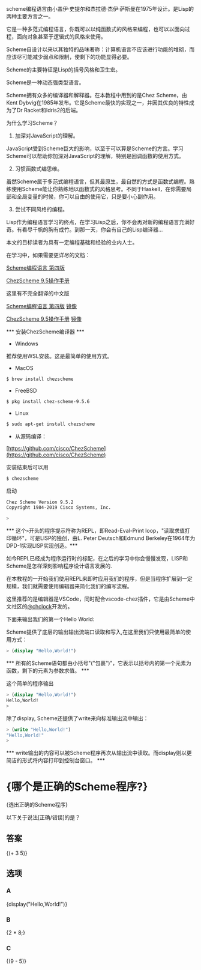 scheme编程语言由小盖伊·史提尔和杰拉德·杰伊·萨斯曼在1975年设计。是Lisp的两种主要方言之一。

它是一种多范式编程语言，你既可以以纯函数式的风格来编程，也可以以面向过程，面向对象甚至于逻辑式的风格来使用。

Scheme自设计以来以其独特的品味著称：计算机语言不应该进行功能的堆砌，而应该尽可能减少弱点和限制，使剩下的功能显得必要。

Scheme的主要特征是Lisp的括号风格和卫生宏。

Scheme是一种动态强类型语言。

Scheme拥有众多的编译器和解释器。在本教程中用到的是Chez Scheme，由Kent Dybvig在1985年发布。它是Scheme最快的实现之一，并因其优良的特性成为了Dr Racket和Idris2的后端。

为什么学习Scheme？

1. 加深对JavaScript的理解。

JavaScript受到Scheme巨大的影响，以至于可以算是Scheme的方言。学习Scheme可以帮助你加深对JavaScript的理解，特别是回调函数的使用方式。

2. 习惯函数式编思维。

虽然Scheme属于多范式编程语言，但其最原生，最自然的方式是函数式编程。熟练使用Scheme能让你熟练地以函数式的风格思考。不同于Haskell，在你需要局部和全局变量的时候，你可以自由的使用它，只是要小心副作用。

3. 尝试不同风格的编程。

Lisp作为编程语言学习的终点，在学习Lisp之后，你不会再对新的编程语言充满好奇。有看尽千帆的胸有成竹。到那一天，你会有自己的Lisp编译器…


本文的目标读者为具有一定编程基础和经验的业内人士。


在学习中，如果需要更详尽的文档：

[Scheme编程语言 第四版](https://www.scheme.com/tspl4/)

[ChezScheme 9.5操作手册](https://cisco.github.io/ChezScheme/csug9.5/csug.html)

这里有不完全翻译的中文版

[Scheme编程语言 第四版](https://guenchi.github.io/TSPL/) [镜像](https://guenchi.gitlab.io/TSPL/)

[ChezScheme 9.5操作手册](https://guenchi.github.io/CSUG/)  [镜像](https://guenchi.gitlab.io/CSUG/)


*** 安装ChezScheme编译器 ***

* Windows

推荐使用WSL安装。这是最简单的使用方式。

* MacOS

```bash
$ brew install chezscheme
```


* FreeBSD

```bash
$ pkg install chez-scheme-9.5.6
```

* Linux

```bash
$ sudo apt-get install chezscheme
```

* 从源码编译：

[https://github.com/cisco/ChezScheme](https://github.com/cisco/ChezScheme)


安装结束后可以用

```bash
$ chezscheme
```
启动

```bash
Chez Scheme Version 9.5.2
Copyright 1984-2019 Cisco Systems, Inc.

> 
```

*** 这个`>`开头的程序提示符称为REPL，即Read-Eval-Print loop，"读取求值打印循环"，可是LISP的独创，由L. Peter Deutsch和Edmund Berkeley在1964年为DPD-1实现LISP实现创造。***

如今REPL已经成为程序运行时的标配，在之后的学习中你会慢慢发现，LISP和Scheme是怎样深刻影响程序设计语言发展的.

在本教程的一开始我们使用REPL来即时应用我们的程序，但是当程序扩展到一定规模，我们就需要使用编辑器来简化我们的编写流程。

这里推荐的是编辑器是VSCode，同时配合vscode-chez插件，它是由Scheme中文社区的[@chclock](https://github.com/chclock)开发的。

下面来输出我们的第一个Hello World:

Scheme提供了底层的输出输出流端口读取和写入,在这里我们只使用最简单的使用方式：

```scheme
> (display "Hello,World!")
```

*** 所有的Scheme语句都由小括号"("包裹")"，它表示以括号内的第一个元素为函数，剩下的元素为参数求值。 ***

这个简单的程序输出
```scheme
> (display "Hello,World!")
Hello,World!
> 
```
除了display, Scheme还提供了write来向标准输出流中输出：

```scheme
> (write "Hello,World!")
"Hello,World!"
> 
```

*** write输出的内容可以被Scheme程序再次从输出流中读取。而display则以更简洁的形式将内容打印到控制台窗口。 ***


# {哪个是正确的Scheme程序?}

{选出正确的Scheme程序}

以下关于说法[正确/错误]的是？

## 答案

{(+ 3 5)}

## 选项

### A

{display("Hello,World!")}

### B

{2 * 8;}

### C

{(9 - 5)}

